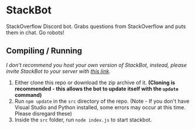 # StackBot
StackOverflow Discord bot. Grabs questions from StackOverflow and puts them in chat. Go robots!

## Compiling / Running
_I don't recommend you host your own version of StackBot, instead, please invite StackBot to your server with [this link](http://tkno.pw/29HkRXf)._

1. Either clone this repo or download the zip archive of it. **(Cloning is recommended - this allows the bot to update itself with the `update` command)**
2. Run `npm update` in the `src` directory of the repo. (Note - If you don't have Visual Studio and Python installed, some errors may occur at this time. Please disregard these)
3. Inside the `src` folder, run `node index.js` to start stackbot.
